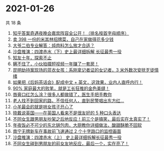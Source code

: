 # 2021-01-26

共 18 条

<!-- BEGIN ZHIHUVIDEO -->
<!-- 最后更新时间 Tue Jan 26 2021 03:46:16 GMT+0800 (CST) -->
1. [知乎答案奇遇夜晚会嘉宾阵容全公开！（排名按首字母顺序）](https://www.zhihu.com/zvideo/1336977189712674816)
1. [卖 398 一份的米其林招牌菜，自己在家做得花多少钱](https://www.zhihu.com/zvideo/1337113744179589121)
1. [大爷二伯专业解答：炖肉料怎么放才合适？](https://www.zhihu.com/zvideo/1337111701527539712)
1. [沙盘推演：四渡赤水（下）史上最详细拆解 长征最秀一役](https://www.zhihu.com/zvideo/1337090800715284480)
1. [知友十年，探索不止](https://www.zhihu.com/zvideo/1336742250760187904)
1. [瞒不住了，小伙拍摄短视频一年赚了一套房！](https://www.zhihu.com/zvideo/1337078856655142912)
1. [昆明劫持案现场的蓝衣女孩：系刚拿记者证的女记者，3 米外数次安抚歹徒情绪](https://www.zhihu.com/zvideo/1336281296881274880)
1. [如果把《后妈茶话会》配成中文 + 英文，这效果，业内人直呼内行！](https://www.zhihu.com/zvideo/1336722911672311808)
1. [90% 家庭最大的败笔，就是工长狂推的金色美缝！](https://www.zhihu.com/zvideo/1337056325235445760)
1. [唇膏口红怎么涂？很多人都做错了，医生手把手教你](https://www.zhihu.com/zvideo/1336953065078435840)
1. [老人找不到回家的路，不信任何人，直到民警唱出东方红…](https://www.zhihu.com/zvideo/1336393407473315840)
1. [小羊最会的就是哄女孩子开心了](https://www.zhihu.com/zvideo/1337130559417020416)
1. [晓戴说英国——在英国人看来不是很友好的 5 种口头表达](https://www.zhihu.com/zvideo/1336922332661862400)
1. [不同女生跟男朋友吵架之后地反应！前三个是搞笑，最后实在太真实了！](https://www.zhihu.com/zvideo/1336040745656852480)
1. [年夜饭必不可少的东北锅包肉，大厨教你详细做法，酸甜酥脆不回软](https://www.zhihu.com/zvideo/1336991488685969408)
1. [南宁无牌新车在事故前飞速通过 2 个十字路口的监控画面](https://www.zhihu.com/zvideo/1336769060617179136)
1. [沙盘推演：四渡赤水（上） 史上最详细拆解长征最秀一役](https://www.zhihu.com/zvideo/1337085814472208384)
1. [不同女生碰到男朋友的前女友地反应，最后一个，实在亮了！](https://www.zhihu.com/zvideo/1336718919978205184)
<!-- END ZHIHUVIDEO -->
